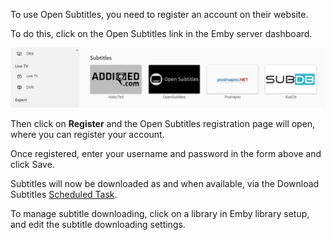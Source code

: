 To use Open Subtitles, you need to register an account on their website.

To do this, click on the Open Subtitles link in the Emby server dashboard.

![](images/server/OpenSubtitles1.png)

Then click on **Register** and the Open Subtitles registration page will open, where you can register your account.

Once registered, enter your username and password in the form above and click Save.

Subtitles will now be downloaded as and when available, via the Download Subtitles [Scheduled Task](Scheduled%20tasks).

To manage subtitle downloading, click on a library in Emby library setup, and edit the subtitle downloading settings.
